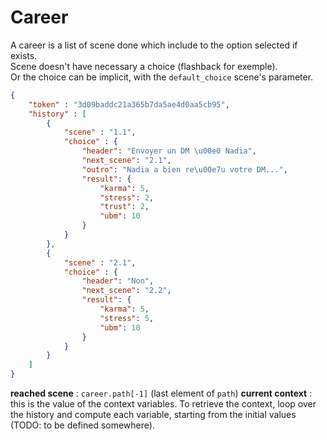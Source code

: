 Career
======

A career is a list of scene done which include to the option selected if exists.  
Scene doesn't have necessary a choice (flashback for exemple).  
Or the choice can be implicit, with the `default_choice` scene's parameter.

```json
{
	"token" : "3d09baddc21a365b7da5ae4d0aa5cb95",
	"history" : [
		{
			"scene" : "1.1",
			"choice" : {
				"header": "Envoyer un DM \u00e0 Nadia",
				"next_scene": "2.1",
				"outro": "Nadia a bien re\u00e7u votre DM...",
				"result": {
					"karma": 5,
					"stress": 2,
					"trust": 2,
					"ubm": 10
				}
			}
		},
		{
			"scene" : "2.1",
			"choice" : {
				"header": "Non",
				"next_scene": "2.2",
				"result": {
					"karma": 5,
					"stress": 5,
					"ubm": 10
				}
			}
		}
	]
}
```

__reached scene__   : `career.path[-1]` (last element of `path`)
__current context__ : this is the value of the context variables. To retrieve the context, loop over the history and compute each variable, starting from the initial values (TODO: to be defined somewhere).
